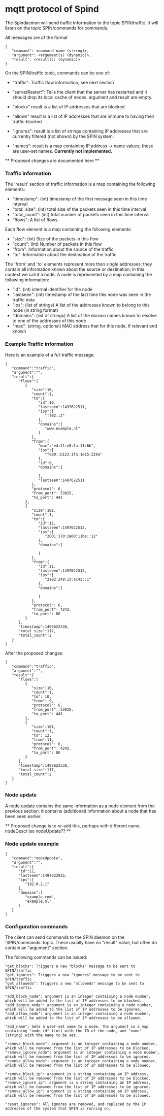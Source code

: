 # mqtt protocol of Spind

The Spindaemon will send traffic information to the topic
SPIN/traffic. It will listen on the topic SPIN/commands for commands.

All messages are of the format

    {
       "command": <command name (string)>,
       "argument": <argument(s) (dynamic)>,
       "result": <result(s) (dynamic)>
    }

On the SPIN/traffic topic, commands can be one of:

* "traffic": Traffic flow information, see next section

* "serverRestart": Tells the client that the server has restarted and
  it should drop its local cache of nodes. argument and result are empty.

* "blocks" result is a list of IP addresses that are blocked

* "allows" result is a list of IP addresses that are immune to having their traffic blocked

* "ignores": result is a list of strings containing IP addresses that are
  currently filtered (not shown) by the SPIN system.
  
* "names": result is a map containing IP address -> name values;
  these are user-set names. **Currently not implemented.**

** Proposed changes are documented here **

### Traffic information

The 'result' section of traffic information is a map containing the
following elements:

* "timestamp": (int) timestamp of the first message seen in this time interval
* "total_size": (int) total size of the packets seen in this time interval
* "total_count": (int) total number of packets seen in this time interval
* "flows": A list of flows.

Each flow element is a map containing the following elements:

* "size": (int) Size of the packets in this flow
* "count": (int) Number of packets in this flow
* "from": Information about the source of the traffic
* "to": Information about the destination of the traffic

The 'from' and 'to' elements represent more than single addresses; they
contain all information known about the source or destination; in this
context we call it a node. A node is represented by a map containing
the following information:

* "id": (int) internal identifier for the node
* "lastseen": (int) timestamp of the last time this node was seen in the traffic data
* "ips": (list of strings) A list of the addresses known to belong to this node (in string format)
* "domains": (list of strings) A list of the domain names known to resolve to one of the addresses of this node
* "mac": (string, optional) MAC address that for this node, if relevant and known


### Example Traffic information


Here is an example of a full traffic message:

    {
       "command":"traffic",
       "argument":"",
       "result":{
          "flows":[
             {
                "size":16,
                "count":1,
                "to":{
                   "id":10,
                   "lastseen":1497622511,
                   "ips":[
                      "ff02::2"
                   ],
                   "domains":[
                      "www.example.nl"
                   ]
                },
                "from":{
                   "mac":"e4:11:e0:1a:11:6b",
                   "ips":[
                      "fe80::b123:1fa:1e15:329a"
                   ],
                   "id":9,
                   "domains":[

                   ],
                   "lastseen":1497622511
                },
                "protocol": 6,
                "from_port": 53025,
                "to_port": 443
             },
             {
                "size":101,
                "count":1,
                "to":{
                   "id":12,
                   "lastseen":1497622512,
                   "ips":[
                      "2001:170:2a00:11be::12"
                   ],
                   "domains":[

                   ]
                },
                "from":{
                   "id":11,
                   "lastseen":1497622512,
                   "ips":[
                      "2a02:249:13:ac43::1"
                   ],
                   "domains":[

                   ]
                },
                "protocol": 6,
                "from_port": 4242,
                "to_port": 80
             }
          ],
          "timestamp":1497622538,
          "total_size":117,
          "total_count":2
       }
    }

After the proposed changes:

    {
       "command":"traffic",
       "argument":"",
       "result":{
          "flows":[
             {
                "size":16,
                "count":1,
                "to": 10,
                "from": 9,
                "protocol": 6,
                "from_port": 53025,
                "to_port": 443
             },
             {
                "size":101,
                "count":1,
                "to": 12,
                "from":11,
                "protocol": 6,
                "from_port": 4242,
                "to_port": 80
             }
          ],
          "timestamp":1497622538,
          "total_size":117,
          "total_count":2
       }
    }
### Node update

A node update contains the same information as a node element from the
previous section; it contains (additional) information about a node
that has been seen earlier.

** Proposed change is to re-add this, perhaps with different name. nodeDescr iso nodeUpdate?? **

### Node update example

    {
       "command":"nodeUpdate",
       "argument":"",
       "result":{
          "id":11,
          "lastseen":1497623925,
          "ips":[
             "192.0.2.1"
          ],
          "domains":[
             "example.com",
             "example.nl"
          ]
       }
    }

### Configuration commands

The client can send commands to the SPIN daemon on the 'SPIN/commands' topic. These usually have no "result" value, but often do contain an "argument" section.

The following commands can be issued:


	
	"get_blocks": Triggers a new "blocks" message to be sent to SPIN/traffic
	"get_ignores": Triggers a new "ignores" message to be sent to SPIN/traffic
	"get_alloweds": Triggers a new "alloweds" message to be sent to SPIN/traffic

	"add_block_node": argument is an integer containing a node number, which will be added to the list of IP addresses to be blocked.
	"add_ignore_node": argument is an integer containing a node number, which will be added to the list of IP addresses to be ignored.
	"add_allow_node": argument is an integer containing a node number, which will be added to the list of IP addresses to be allowed.
	
	"add_name": Sets a user-set name to a node. The argument is a map containing "node_id" (int) with the ID of the node, and "name" (string) with the name to be set.	
	
	"remove_block_node": argument is an integer containing a node number, which will be removed from the list of IP addresses to be blocked.
	"remove_ignore_node": argument is an integer containing a node number, which will be removed from the list of IP addresses to be ignored.
	"remove_allow_node": argument is an integer containing a node number, which will be removed from the list of IP addresses to be allowed.

	"remove_block_ip": argument is a string containing an IP address, which will be removed from the list of IP addresses to be blocked.
	"remove_ignore_ip": argument is a string containing an IP address, which will be removed from the list of IP addresses to be ignored.	
	"remove_allow_ip": argument is a string containing an IP address, which will be removed from the list of IP addresses to be allowed.	
	
	"reset_ignores": All ignores are removed, and replaced by the IP addresses of the system that SPIN is running on.

